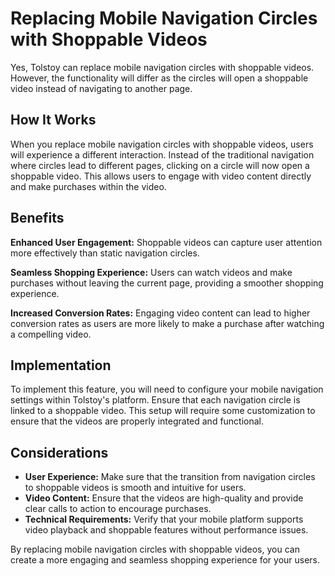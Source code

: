 # Replacing Mobile Navigation Circles with Shoppable Videos

Yes, Tolstoy can replace mobile navigation circles with shoppable videos. However, the functionality will differ as the circles will open a shoppable video instead of navigating to another page.

## How It Works

When you replace mobile navigation circles with shoppable videos, users will experience a different interaction. Instead of the traditional navigation where circles lead to different pages, clicking on a circle will now open a shoppable video. This allows users to engage with video content directly and make purchases within the video.

## Benefits

**Enhanced User Engagement:** Shoppable videos can capture user attention more effectively than static navigation circles.

**Seamless Shopping Experience:** Users can watch videos and make purchases without leaving the current page, providing a smoother shopping experience.

**Increased Conversion Rates:** Engaging video content can lead to higher conversion rates as users are more likely to make a purchase after watching a compelling video.

## Implementation

To implement this feature, you will need to configure your mobile navigation settings within Tolstoy's platform. Ensure that each navigation circle is linked to a shoppable video. This setup will require some customization to ensure that the videos are properly integrated and functional.

## Considerations

- **User Experience:** Make sure that the transition from navigation circles to shoppable videos is smooth and intuitive for users.
- **Video Content:** Ensure that the videos are high-quality and provide clear calls to action to encourage purchases.
- **Technical Requirements:** Verify that your mobile platform supports video playback and shoppable features without performance issues.

By replacing mobile navigation circles with shoppable videos, you can create a more engaging and seamless shopping experience for your users.